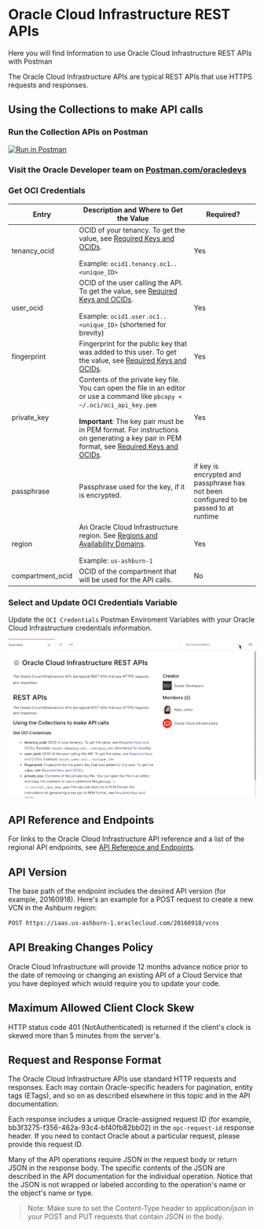 # Oracle Cloud Infrastructure REST APIs

Here you will find Information to use Oracle Cloud Infrastructure REST APIs with Postman

The Oracle Cloud Infrastructure APIs are typical REST APIs that use HTTPS requests and responses.

## Using the Collections to make API calls

### Run the Collection APIs on Postman

[![Run in Postman](https://run.pstmn.io/button.svg)](https://app.getpostman.com/run-collection/29850-f17fbdb8-f1f1-4bb2-b291-bbd28d5d1642?action=collection%2Ffork&collection-url=entityId%3D29850-f17fbdb8-f1f1-4bb2-b291-bbd28d5d1642%26entityType%3Dcollection%26workspaceId%3D0b1b0dd5-9d42-4066-b60f-757a0a7c3a69#?env%5BOCI%20Credentials%5D=W3sia2V5IjoidGVuYW5jeV9vY2lkIiwidmFsdWUiOiIiLCJlbmFibGVkIjp0cnVlfSx7ImtleSI6InVzZXJfb2NpZCIsInZhbHVlIjoiIiwiZW5hYmxlZCI6dHJ1ZX0seyJrZXkiOiJmaW5nZXJwcmludCIsInZhbHVlIjoiIiwiZW5hYmxlZCI6dHJ1ZX0seyJrZXkiOiJwcml2YXRlX2tleSIsInZhbHVlIjoiIiwiZW5hYmxlZCI6dHJ1ZX0seyJrZXkiOiJwYXNzcGhyYXNlIiwidmFsdWUiOiIiLCJlbmFibGVkIjp0cnVlfSx7ImtleSI6InJlZ2lvbiIsInZhbHVlIjoidXMtYXNoYnVybi0xIiwiZW5hYmxlZCI6dHJ1ZX0seyJrZXkiOiJjb21wYXJ0bWVudF9vY2lkIiwidmFsdWUiOiJvY2lkMS5jb21wYXJ0bWVudC4uLiIsImVuYWJsZWQiOnRydWV9XQ==)

### Visit the Oracle Developer team on [Postman.com/oracledevs](https://www.postman.com/oracledevs)

### Get OCI Credentials

| Entry            | Description and Where to Get the Value                                                                                                                                                                                                                                                                                                                                                         | Required?                                                                                         |
|------------------|------------------------------------------------------------------------------------------------------------------------------------------------------------------------------------------------------------------------------------------------------------------------------------------------------------------------------------------------------------------------------------------------|---------------------------------------------------------------------------------------------------|
| tenancy_ocid     | OCID of your tenancy. To get the value, see [Required Keys and OCIDs](https://docs.oracle.com/en-us/iaas/Content/API/Concepts/apisigningkey.htm#Required_Keys_and_OCIDs).<br><br>Example: `ocid1.tenancy.oc1..<unique_ID>`                                                                                                                                                              | Yes                                                                                               |
| user_ocid        | OCID of the user calling the API. To get the value, see [Required Keys and OCIDs](https://docs.oracle.com/en-us/iaas/Content/API/Concepts/apisigningkey.htm#Required_Keys_and_OCIDs).<br><br>Example: `ocid1.user.oc1..<unique_ID>` (shortened for brevity)                                                                                                                            | Yes                                                                                               |
| fingerprint      | Fingerprint for the public key that was added to this user. To get the value, see [Required Keys and OCIDs](https://docs.oracle.com/en-us/iaas/Content/API/Concepts/apisigningkey.htm#Required_Keys_and_OCIDs).                                                                                                                                                                         | Yes                                                                                               |
| private_key      | Contents of the private key file. You can open the file in an editor or use a command like `pbcopy < ~/.oci/oci_api_key.pem`<br><br>**Important**: The key pair must be in PEM format. For instructions on generating a key pair in PEM format, see [Required Keys and OCIDs](https://docs.oracle.com/en-us/iaas/Content/API/Concepts/apisigningkey.htm#Required_Keys_and_OCIDs). | Yes                                                                                               |
| passphrase       | Passphrase used for the key, if it is encrypted.                                                                                                                                                                                                                                                                                                                                               | if key is encrypted and passphrase has not been configured to be passed to at runtime |
| region           | An Oracle Cloud Infrastructure region. See [Regions and Availability Domains](https://docs.oracle.com/en-us/iaas/Content/General/Concepts/regions.htm#top).<br><br>Example: `us-ashburn-1`                                                                                                                                                                                                     | Yes                                                                                               |
| compartment_ocid | OCID of the compartment that will be used for the API calls.                                                                                                                                                                                                                                                                                                                                   | No                                                                                                |

### Select and Update OCI Credentials Variable

Update the `OCI Credentials` Postman Enviroment Variables with your Oracle Cloud Infrastructure credentials information.

![Postman OCI Credentials](./images/postman_oci_credentials.gif)

## API Reference and Endpoints

For links to the Oracle Cloud Infrastructure API reference and a list of the regional API endpoints, see [API Reference and Endpoints](https://docs.oracle.com/iaas/api/).

## API Version

The base path of the endpoint includes the desired API version (for example, 20160918). Here's an example for a POST request to create a new VCN in the Ashburn region:

```bash
POST https://iaas.us-ashburn-1.oraclecloud.com/20160918/vcns
```

## API Breaking Changes Policy

Oracle Cloud Infrastructure will provide 12 months advance notice prior to the date of removing or changing an existing API of a Cloud Service that you have deployed which would require you to update your code.

## Maximum Allowed Client Clock Skew

HTTP status code 401 (NotAuthenticated) is returned if the client's clock is skewed more than 5 minutes from the server's. 

## Request and Response Format

The Oracle Cloud Infrastructure APIs use standard HTTP requests and responses. Each may contain Oracle-specific headers for pagination, entity tags (ETags), and so on as described elsewhere in this topic and in the API documentation.

Each response includes a unique Oracle-assigned request ID (for example, bb3f3275-f356-462a-93c4-bf40fb82bb02) in the `opc-request-id` response header. If you need to contact Oracle about a particular request, please provide this request ID.

Many of the API operations require JSON in the request body or return JSON in the response body. The specific contents of the JSON are described in the API documentation for the individual operation. Notice that the JSON is not wrapped or labeled according to the operation's name or the object's name or type.

> Note: Make sure to set the Content-Type header to application/json in your POST and PUT requests that contain JSON in the body.
